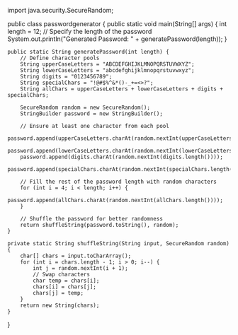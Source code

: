 import java.security.SecureRandom;

public class passwordgenerator {
    public static void main(String[] args) {
        int length = 12; // Specify the length of the password
        System.out.println("Generated Password: " + generatePassword(length));
    }

    public static String generatePassword(int length) {
        // Define character pools
        String upperCaseLetters = "ABCDEFGHIJKLMNOPQRSTUVWXYZ";
        String lowerCaseLetters = "abcdefghijklmnopqrstuvwxyz";
        String digits = "0123456789";
        String specialChars = "!@#$%^&*()-_+=<>?";
        String allChars = upperCaseLetters + lowerCaseLetters + digits + specialChars;

        SecureRandom random = new SecureRandom();
        StringBuilder password = new StringBuilder();

        // Ensure at least one character from each pool
        password.append(upperCaseLetters.charAt(random.nextInt(upperCaseLetters.length())));
        password.append(lowerCaseLetters.charAt(random.nextInt(lowerCaseLetters.length())));
        password.append(digits.charAt(random.nextInt(digits.length())));
        password.append(specialChars.charAt(random.nextInt(specialChars.length())));

        // Fill the rest of the password length with random characters
        for (int i = 4; i < length; i++) {
            password.append(allChars.charAt(random.nextInt(allChars.length())));
        }

        // Shuffle the password for better randomness
        return shuffleString(password.toString(), random);
    }

    private static String shuffleString(String input, SecureRandom random) {
        char[] chars = input.toCharArray();
        for (int i = chars.length - 1; i > 0; i--) {
            int j = random.nextInt(i + 1);
            // Swap characters
            char temp = chars[i];
            chars[i] = chars[j];
            chars[j] = temp;
        }
        return new String(chars);
    }
}
